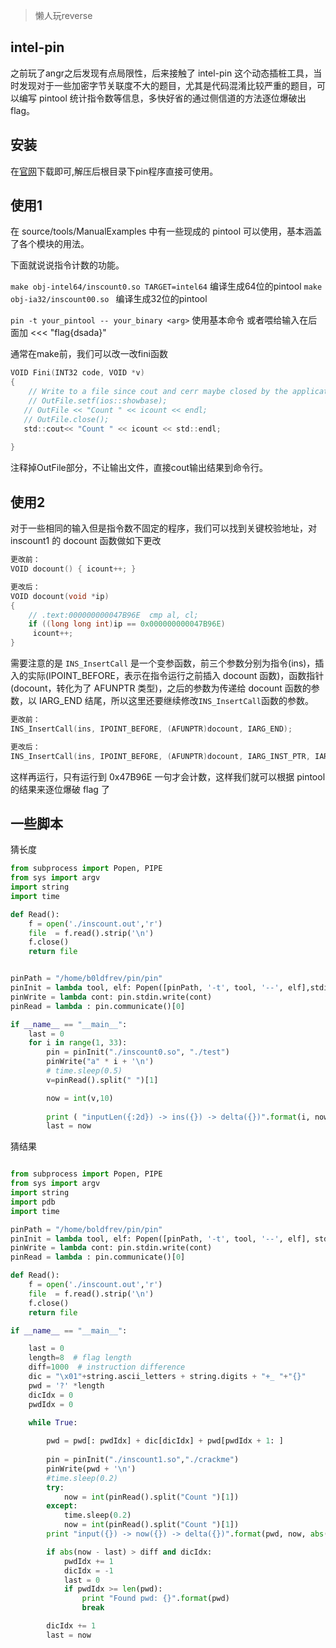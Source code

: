 >懒人玩reverse

## intel-pin

之前玩了angr之后发现有点局限性，后来接触了 intel-pin 这个动态插桩工具，当时发现对于一些加密字节关联度不大的题目，尤其是代码混淆比较严重的题目，可以编写 pintool 统计指令数等信息，多快好省的通过侧信道的方法逐位爆破出 flag。

## 安装

在[官网](https://software.intel.com/en-us/articles/pin-a-binary-instrumentation-tool-downloads)下载即可,解压后根目录下pin程序直接可使用。

## 使用1

在 source/tools/ManualExamples 中有一些现成的 pintool 可以使用，基本涵盖了各个模块的用法。

下面就说说指令计数的功能。

`make obj-intel64/inscount0.so TARGET=intel64` 编译生成64位的pintool
`make obj-ia32/inscount00.so ` 编译生成32位的pintool

`pin -t your_pintool -- your_binary <arg>` 使用基本命令 或者喂给输入在后面加 <<< "flag{dsada}"

通常在make前，我们可以改一改fini函数

```c
VOID Fini(INT32 code, VOID *v)
{
    // Write to a file since cout and cerr maybe closed by the application
    // OutFile.setf(ios::showbase);
   // OutFile << "Count " << icount << endl;
   // OutFile.close();
   std::cout<< "Count " << icount << std::endl;
 
}

```

注释掉OutFile部分，不让输出文件，直接cout输出结果到命令行。

## 使用2

对于一些相同的输入但是指令数不固定的程序，我们可以找到关键校验地址，对 inscount1 的 docount 函数做如下更改

```c
更改前：
VOID docount() { icount++; }

更改后：
VOID docount(void *ip) 
{
  	// .text:000000000047B96E  cmp al, cl; 
	if ((long long int)ip == 0x000000000047B96E)
	 icount++; 
}

```

需要注意的是 `INS_InsertCall` 是一个变参函数，前三个参数分别为指令(ins)，插入的实际(IPOINT_BEFORE，表示在指令运行之前插入 docount 函数)，函数指针(docount，转化为了 AFUNPTR 类型)，之后的参数为传递给 docount 函数的参数，以 IARG_END 结尾，所以这里还要继续修改`INS_InsertCall`函数的参数。


```c
更改前：
INS_InsertCall(ins, IPOINT_BEFORE, (AFUNPTR)docount, IARG_END);

更改后：
INS_InsertCall(ins, IPOINT_BEFORE, (AFUNPTR)docount, IARG_INST_PTR, IARG_END);

```

这样再运行，只有运行到 0x47B96E 一句才会计数，这样我们就可以根据 pintool 的结果来逐位爆破 flag 了

## 一些脚本

猜长度

```python
from subprocess import Popen, PIPE
from sys import argv
import string
import time

def Read():
	f = open('./inscount.out','r')
	file  = f.read().strip('\n')
	f.close()
	return file


pinPath = "/home/b0ldfrev/pin/pin"
pinInit = lambda tool, elf: Popen([pinPath, '-t', tool, '--', elf],stdin = PIPE, stdout = PIPE)
pinWrite = lambda cont: pin.stdin.write(cont)
pinRead = lambda : pin.communicate()[0]

if __name__ == "__main__":
    last = 0
    for i in range(1, 33):
        pin = pinInit("./inscount0.so", "./test")
        pinWrite("a" * i + '\n')
        # time.sleep(0.5)
        v=pinRead().split(" ")[1]

        now = int(v,10)
        
        print ( "inputLen({:2d}) -> ins({}) -> delta({})".format(i, now, now - last) )
        last = now

```

猜结果

```python

from subprocess import Popen, PIPE
from sys import argv
import string
import pdb
import time

pinPath = "/home/boldfrev/pin/pin"
pinInit = lambda tool, elf: Popen([pinPath, '-t', tool, '--', elf], stdin = PIPE, stdout = PIPE)
pinWrite = lambda cont: pin.stdin.write(cont)
pinRead = lambda : pin.communicate()[0]

def Read():
    f = open('./inscount.out','r')
    file  = f.read().strip('\n')
    f.close()
    return file

if __name__ == "__main__":

    last = 0
    length=8  # flag length
    diff=1000  # instruction difference
    dic = "\x01"+string.ascii_letters + string.digits + "+_ "+"{}"
    pwd = '?' *length
    dicIdx = 0
    pwdIdx = 0

    while True:
	
        pwd = pwd[: pwdIdx] + dic[dicIdx] + pwd[pwdIdx + 1: ]
        
        pin = pinInit("./inscount1.so","./crackme")
        pinWrite(pwd + '\n')
        #time.sleep(0.2)
        try:
        	now = int(pinRead().split("Count ")[1])
	    except:
			time.sleep(0.2)
			now = int(pinRead().split("Count ")[1])
        print "input({}) -> now({}) -> delta({})".format(pwd, now, abs(now - last))

        if abs(now - last) > diff and dicIdx:
            pwdIdx += 1
            dicIdx = -1
            last = 0
            if pwdIdx >= len(pwd):
                print "Found pwd: {}".format(pwd)
                break

        dicIdx += 1
        last = now

```